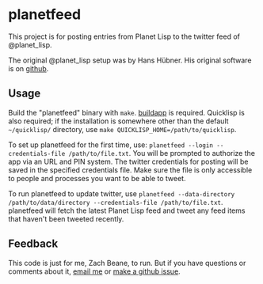 # planetfeed

This project is for posting entries from Planet Lisp to the twitter
feed of @planet_lisp.

The original @planet_lisp setup was by Hans Hübner. His original
software is on [github](https://github.com/hanshuebner/planetwit).

## Usage

Build the "planetfeed" binary with `make`. [buildapp](https://github.com/xach/buildapp) is
required. Quicklisp is also required; if the installation is somewhere
other than the default `~/quicklisp/` directory, use `make
QUICKLISP_HOME=/path/to/quicklisp`. 

To set up planetfeed for the first time, use: `planetfeed --login
--credentials-file /path/to/file.txt`. You will be prompted to
authorize the app via an URL and PIN system. The twitter credentials
for posting will be saved in the specified credentials file. Make sure
the file is only accessible to people and processes you want to be
able to tweet.

To run planetfeed to update twitter, use `planetfeed --data-directory
/path/to/data/directory --credentials-file
/path/to/file.txt`. planetfeed will fetch the latest Planet Lisp feed
and tweet any feed items that haven't been tweeted recently.

## Feedback

This code is just for me, Zach Beane, to run. But if you have
questions or comments about it, [email me](mailto:xach@xach.com) or
[make a github issue](https://github.com/xach/planetfeed/issues).

